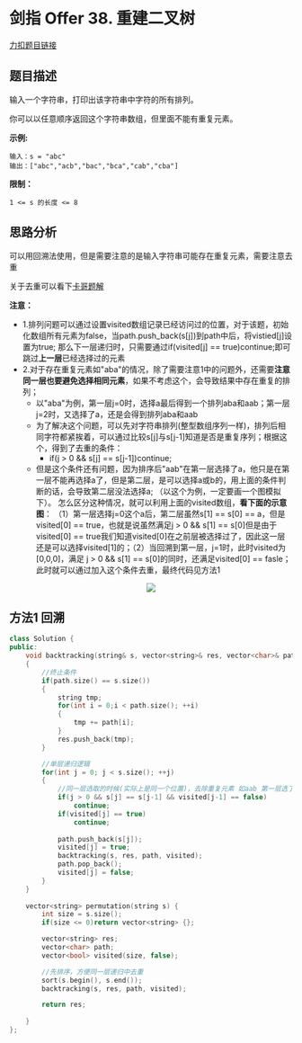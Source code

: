 <p id="重建二叉树"></p>

# 剑指 Offer 38. 重建二叉树

[力扣题目链接](https://leetcode-cn.com/problems/zi-fu-chuan-de-pai-lie-lcof/)    

## 题目描述  


输入一个字符串，打印出该字符串中字符的所有排列。  

你可以以任意顺序返回这个字符串数组，但里面不能有重复元素。  

**示例:**

    输入：s = "abc"
    输出：["abc","acb","bac","bca","cab","cba"]

**限制：**

    1 <= s 的长度 <= 8


## 思路分析  

可以用回溯法使用，但是需要注意的是输入字符串可能存在重复元素，需要注意去重  

关于去重可以看下[卡哥题解](https://leetcode-cn.com/problems/zi-fu-chuan-de-pai-lie-lcof/solution/dai-ma-sui-xiang-lu-jian-zhi-offer-38-zi-gwt6/)  


**注意：**  
* 1.排列问题可以通过设置visited数组记录已经访问过的位置，对于该题，初始化数组所有元素为false，当path.push_back(s[j])到path中后，将vistied[j]设置为true;  那么下一层递归时，只需要通过if(visited[j] == true)continue;即可跳过**上一层**已经选择过的元素
* 2.对于存在重复元素如"aba"的情况，除了需要注意1中的问题外，还需要**注意同一层也要避免选择相同元素**，如果不考虑这个，会导致结果中存在重复的排列；
    * 以"aba"为例，第一层j=0时，选择a最后得到一个排列aba和aab；第一层j=2时，又选择了a，还是会得到排列aba和aab  
    * 为了解决这个问题，可以先对字符串排列(整型数组序列一样)，排列后相同字符都紧挨着，可以通过比较s[j]与s[j-1]知道是否是重复序列；根据这个，得到了去重的条件：
        * if(j > 0 && s[j] == s[j-1])continue;  
    * 但是这个条件还有问题，因为排序后"aab"在第一层选择了a，他只是在第一层不能再选择a了，但是第二层，是可以选择a或b的，用上面的条件判断的话，会导致第二层没法选择a; （以这个为例，一定要画一个图模拟下）。 怎么区分这种情况，就可以利用上面的visited数组，**看下面的示意图**： （1）第一层选择j=0这个a后，第二层虽然s[1] == s[0] == a，但是visited[0] == true，也就是说虽然满足j > 0 && s[1] == s[0]但是由于visited[0] == true我们知道visited[0]在之前层被选择过了，因此这一层还是可以选择visited[1]的；（2）当回溯到第一层，j=1时，此时visited为[0,0,0]，满足 j > 0 && s[1] == s[0]的同时，还满足visited[0] == fasle；此时就可以通过加入这个条件去重，最终代码见方法1


<p align="center"><img src="https://user-images.githubusercontent.com/58176267/147038424-6bb553db-6909-4c31-a411-9d6d3dc68c55.png"></p>  


## 方法1 回溯  

```cpp
class Solution {
public:
    void backtracking(string& s, vector<string>& res, vector<char>& path, vector<bool>& visited)
    {
        //终止条件
        if(path.size() == s.size())
        {
            string tmp;
            for(int i = 0;i < path.size(); ++i)
            {
                tmp += path[i];
            }
            res.push_back(tmp);
        }

        //单层递归逻辑
        for(int j = 0; j < s.size(); ++j)
        {
            //同一层选取的时候(实际上是同一个位置)，去除重复元素 如aab 第一层选了b 第二层j=1时选择a 第三层选择a是一个排列，第二层j=2时s[j]==s[j-1],就不能再用了
            if(j > 0 && s[j] == s[j-1] && visited[j-1] == false)
                continue;  
            if(visited[j] == true)
                continue;
            
            path.push_back(s[j]);
            visited[j] = true;
            backtracking(s, res, path, visited);
            path.pop_back();
            visited[j] = false;
        }
    }
    
    vector<string> permutation(string s) {
        int size = s.size();
        if(size <= 0)return vector<string> {};

        vector<string> res;
        vector<char> path;
        vector<bool> visited(size, false);

        //先排序，方便同一层递归中去重
        sort(s.begin(), s.end());
        backtracking(s, res, path, visited);

        return res;
    
    }
};
```
